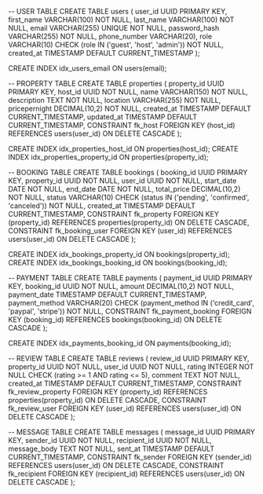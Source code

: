 -- USER TABLE
CREATE TABLE users (
    user_id UUID PRIMARY KEY,
    first_name VARCHAR(100) NOT NULL,
    last_name VARCHAR(100) NOT NULL,
    email VARCHAR(255) UNIQUE NOT NULL,
    password_hash VARCHAR(255) NOT NULL,
    phone_number VARCHAR(20),
    role VARCHAR(10) CHECK (role IN ('guest', 'host', 'admin')) NOT NULL,
    created_at TIMESTAMP DEFAULT CURRENT_TIMESTAMP
);

CREATE INDEX idx_users_email ON users(email);

-- PROPERTY TABLE
CREATE TABLE properties (
    property_id UUID PRIMARY KEY,
    host_id UUID NOT NULL,
    name VARCHAR(150) NOT NULL,
    description TEXT NOT NULL,
    location VARCHAR(255) NOT NULL,
    pricepernight DECIMAL(10,2) NOT NULL,
    created_at TIMESTAMP DEFAULT CURRENT_TIMESTAMP,
    updated_at TIMESTAMP DEFAULT CURRENT_TIMESTAMP,
    CONSTRAINT fk_host FOREIGN KEY (host_id) REFERENCES users(user_id) ON DELETE CASCADE
);

CREATE INDEX idx_properties_host_id ON properties(host_id);
CREATE INDEX idx_properties_property_id ON properties(property_id);

-- BOOKING TABLE
CREATE TABLE bookings (
    booking_id UUID PRIMARY KEY,
    property_id UUID NOT NULL,
    user_id UUID NOT NULL,
    start_date DATE NOT NULL,
    end_date DATE NOT NULL,
    total_price DECIMAL(10,2) NOT NULL,
    status VARCHAR(10) CHECK (status IN ('pending', 'confirmed', 'canceled')) NOT NULL,
    created_at TIMESTAMP DEFAULT CURRENT_TIMESTAMP,
    CONSTRAINT fk_property FOREIGN KEY (property_id) REFERENCES properties(property_id) ON DELETE CASCADE,
    CONSTRAINT fk_booking_user FOREIGN KEY (user_id) REFERENCES users(user_id) ON DELETE CASCADE
);

CREATE INDEX idx_bookings_property_id ON bookings(property_id);
CREATE INDEX idx_bookings_booking_id ON bookings(booking_id);

-- PAYMENT TABLE
CREATE TABLE payments (
    payment_id UUID PRIMARY KEY,
    booking_id UUID NOT NULL,
    amount DECIMAL(10,2) NOT NULL,
    payment_date TIMESTAMP DEFAULT CURRENT_TIMESTAMP,
    payment_method VARCHAR(20) CHECK (payment_method IN ('credit_card', 'paypal', 'stripe')) NOT NULL,
    CONSTRAINT fk_payment_booking FOREIGN KEY (booking_id) REFERENCES bookings(booking_id) ON DELETE CASCADE
);

CREATE INDEX idx_payments_booking_id ON payments(booking_id);

-- REVIEW TABLE
CREATE TABLE reviews (
    review_id UUID PRIMARY KEY,
    property_id UUID NOT NULL,
    user_id UUID NOT NULL,
    rating INTEGER NOT NULL CHECK (rating >= 1 AND rating <= 5),
    comment TEXT NOT NULL,
    created_at TIMESTAMP DEFAULT CURRENT_TIMESTAMP,
    CONSTRAINT fk_review_property FOREIGN KEY (property_id) REFERENCES properties(property_id) ON DELETE CASCADE,
    CONSTRAINT fk_review_user FOREIGN KEY (user_id) REFERENCES users(user_id) ON DELETE CASCADE
);

-- MESSAGE TABLE
CREATE TABLE messages (
    message_id UUID PRIMARY KEY,
    sender_id UUID NOT NULL,
    recipient_id UUID NOT NULL,
    message_body TEXT NOT NULL,
    sent_at TIMESTAMP DEFAULT CURRENT_TIMESTAMP,
    CONSTRAINT fk_sender FOREIGN KEY (sender_id) REFERENCES users(user_id) ON DELETE CASCADE,
    CONSTRAINT fk_recipient FOREIGN KEY (recipient_id) REFERENCES users(user_id) ON DELETE CASCADE
);

